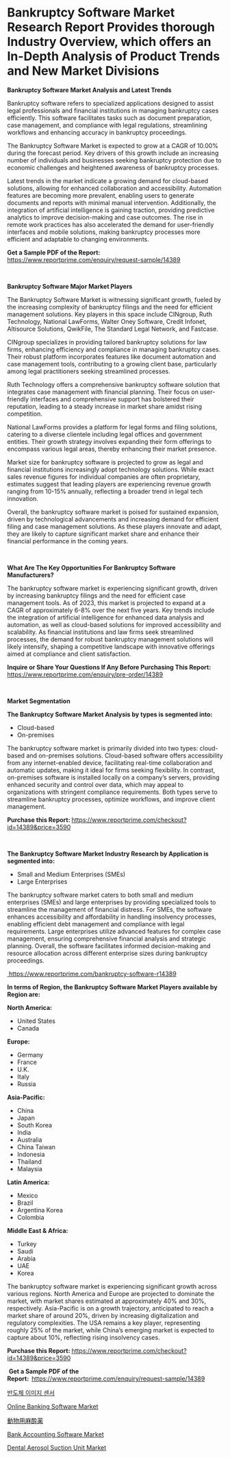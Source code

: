 <p><h1>Bankruptcy Software Market Research Report Provides thorough Industry Overview, which offers an In-Depth Analysis of Product Trends and New Market Divisions</h1></p><p><strong>Bankruptcy Software Market Analysis and Latest Trends</strong></p>
<p><p>Bankruptcy software refers to specialized applications designed to assist legal professionals and financial institutions in managing bankruptcy cases efficiently. This software facilitates tasks such as document preparation, case management, and compliance with legal regulations, streamlining workflows and enhancing accuracy in bankruptcy proceedings.</p><p>The Bankruptcy Software Market is expected to grow at a CAGR of 10.00% during the forecast period. Key drivers of this growth include an increasing number of individuals and businesses seeking bankruptcy protection due to economic challenges and heightened awareness of bankruptcy processes. </p><p>Latest trends in the market indicate a growing demand for cloud-based solutions, allowing for enhanced collaboration and accessibility. Automation features are becoming more prevalent, enabling users to generate documents and reports with minimal manual intervention. Additionally, the integration of artificial intelligence is gaining traction, providing predictive analytics to improve decision-making and case outcomes. The rise in remote work practices has also accelerated the demand for user-friendly interfaces and mobile solutions, making bankruptcy processes more efficient and adaptable to changing environments.</p></p>
<p><strong>Get a Sample PDF of the Report:&nbsp;</strong> <a href="https://www.reportprime.com/enquiry/request-sample/14389">https://www.reportprime.com/enquiry/request-sample/14389</a></p>
<p>&nbsp;</p>
<p><strong>Bankruptcy Software Major Market Players</strong></p>
<p><p>The Bankruptcy Software Market is witnessing significant growth, fueled by the increasing complexity of bankruptcy filings and the need for efficient management solutions. Key players in this space include CINgroup, Ruth Technology, National LawForms, Walter Oney Software, Credit Infonet, Altisource Solutions, QwikFile, The Standard Legal Network, and Fastcase.</p><p>CINgroup specializes in providing tailored bankruptcy solutions for law firms, enhancing efficiency and compliance in managing bankruptcy cases. Their robust platform incorporates features like document automation and case management tools, contributing to a growing client base, particularly among legal practitioners seeking streamlined processes.</p><p>Ruth Technology offers a comprehensive bankruptcy software solution that integrates case management with financial planning. Their focus on user-friendly interfaces and comprehensive support has bolstered their reputation, leading to a steady increase in market share amidst rising competition.</p><p>National LawForms provides a platform for legal forms and filing solutions, catering to a diverse clientele including legal offices and government entities. Their growth strategy involves expanding their form offerings to encompass various legal areas, thereby enhancing their market presence.</p><p>Market size for bankruptcy software is projected to grow as legal and financial institutions increasingly adopt technology solutions. While exact sales revenue figures for individual companies are often proprietary, estimates suggest that leading players are experiencing revenue growth ranging from 10-15% annually, reflecting a broader trend in legal tech innovation.</p><p>Overall, the bankruptcy software market is poised for sustained expansion, driven by technological advancements and increasing demand for efficient filing and case management solutions. As these players innovate and adapt, they are likely to capture significant market share and enhance their financial performance in the coming years.</p></p>
<p>&nbsp;</p>
<p><strong>What Are The Key Opportunities For Bankruptcy Software Manufacturers?</strong></p>
<p><p>The bankruptcy software market is experiencing significant growth, driven by increasing bankruptcy filings and the need for efficient case management tools. As of 2023, this market is projected to expand at a CAGR of approximately 6-8% over the next five years. Key trends include the integration of artificial intelligence for enhanced data analysis and automation, as well as cloud-based solutions for improved accessibility and scalability. As financial institutions and law firms seek streamlined processes, the demand for robust bankruptcy management solutions will likely intensify, shaping a competitive landscape with innovative offerings aimed at compliance and client satisfaction.</p></p>
<p><strong>Inquire or Share Your Questions If Any Before Purchasing This Report:</strong> <a href="https://www.reportprime.com/enquiry/pre-order/14389">https://www.reportprime.com/enquiry/pre-order/14389</a></p>
<p>&nbsp;</p>
<p><strong>Market Segmentation</strong></p>
<p><strong>The Bankruptcy Software Market Analysis by types is segmented into:</strong></p>
<p><ul><li>Cloud-based</li><li>On-premises</li></ul></p>
<p><p>The bankruptcy software market is primarily divided into two types: cloud-based and on-premises solutions. Cloud-based software offers accessibility from any internet-enabled device, facilitating real-time collaboration and automatic updates, making it ideal for firms seeking flexibility. In contrast, on-premises software is installed locally on a company’s servers, providing enhanced security and control over data, which may appeal to organizations with stringent compliance requirements. Both types serve to streamline bankruptcy processes, optimize workflows, and improve client management.</p></p>
<p><strong>Purchase this Report:&nbsp;</strong><a href="https://www.reportprime.com/checkout?id=14389&price=3590">https://www.reportprime.com/checkout?id=14389&price=3590</a></p>
<p>&nbsp;</p>
<p><strong>The Bankruptcy Software Market Industry Research by Application is segmented into:</strong></p>
<p><ul><li>Small and Medium Enterprises (SMEs)</li><li>Large Enterprises</li></ul></p>
<p><p>The bankruptcy software market caters to both small and medium enterprises (SMEs) and large enterprises by providing specialized tools to streamline the management of financial distress. For SMEs, the software enhances accessibility and affordability in handling insolvency processes, enabling efficient debt management and compliance with legal requirements. Large enterprises utilize advanced features for complex case management, ensuring comprehensive financial analysis and strategic planning. Overall, the software facilitates informed decision-making and resource allocation across different enterprise sizes during bankruptcy proceedings.</p></p>
<p><a href="https://www.reportprime.com/bankruptcy-software-r14389">&nbsp;https://www.reportprime.com/bankruptcy-software-r14389</a></p>
<p><strong>In terms of Region, the Bankruptcy Software Market Players available by Region are:</strong></p>
<p>
    <p> <strong> North America: </strong>
        <ul>
            <li>United States</li>
            <li>Canada</li>
        </ul>
        </p> 
    <p> <strong> Europe: </strong>
        <ul>
            <li>Germany</li>
            <li>France</li>
            <li>U.K.</li>
            <li>Italy</li>
            <li>Russia</li>
        </ul>
        </p> 
    <p> <strong> Asia-Pacific: </strong>
        <ul>
            <li>China</li>
            <li>Japan</li>
            <li>South Korea</li>
            <li>India</li>
            <li>Australia</li>
            <li>China Taiwan</li>
            <li>Indonesia</li>
            <li>Thailand</li>
            <li>Malaysia</li>
        </ul>
        </p> 
    <p> <strong> Latin America: </strong>
        <ul>
            <li>Mexico</li>
            <li>Brazil</li>
            <li>Argentina Korea</li>
            <li>Colombia</li>
        </ul>
        </p> 
    <p> <strong> Middle East & Africa: </strong>
        <ul>
            <li>Turkey</li>
            <li>Saudi</li>
            <li>Arabia</li>
            <li>UAE</li>
            <li>Korea</li>
        </ul>
    </p>
    </p>
<p><p>The bankruptcy software market is experiencing significant growth across various regions. North America and Europe are projected to dominate the market, with market shares estimated at approximately 40% and 30%, respectively. Asia-Pacific is on a growth trajectory, anticipated to reach a market share of around 20%, driven by increasing digitalization and regulatory complexities. The USA remains a key player, representing roughly 25% of the market, while China’s emerging market is expected to capture about 10%, reflecting rising insolvency cases.</p></p>
<p><strong>Purchase this Report: </strong><a href="https://www.reportprime.com/checkout?id=14389&price=3590">https://www.reportprime.com/checkout?id=14389&price=3590</a></p>
<p>&nbsp;<strong>Get a Sample PDF of the Report:&nbsp;&nbsp;</strong><a href="https://www.reportprime.com/enquiry/request-sample/14389">https://www.reportprime.com/enquiry/request-sample/14389</a></p>
<p><strong></strong></p>
<p><p><a href="https://medium.com/@scotthereford10/%EA%B8%80%EB%A1%9C%EB%B2%8C-%EB%B0%98%EB%8F%84%EC%B2%B4-%EC%9D%B4%EB%AF%B8%EC%A7%80-%EC%84%BC%EC%84%9C-%EC%8B%9C%EC%9E%A5-%ED%98%84%ED%99%A9-%ED%83%90%EC%83%89-%ED%8A%B8%EB%A0%8C%EB%93%9C-%EC%98%88%EC%B8%A1-%EB%B0%8F-%EC%98%81%ED%96%A5-%EB%B6%84%EC%84%9D-2024-2031-117%ED%8E%98%EC%9D%B4%EC%A7%80%EB%A1%9C-%EA%B5%AC%EC%84%B1%EB%90%A8-0e9deef3a50e">반도체 이미지 센서</a></p><p><a href="https://github.com/JakirUddin511/Market-Research-Report-List-1/blob/main/online-banking-software-market.md">Online Banking Software Market</a></p><p><a href="https://medium.com/@erickbotsfortrd46766/veterinary-anesthesia-drug-market-%E3%81%AE%E3%82%B0%E3%83%AD%E3%83%BC%E3%83%90%E3%83%AB%E5%B8%82%E5%A0%B4%E6%A6%82%E8%A6%81%E3%81%AF-%E4%B8%96%E7%95%8C%E3%81%8A%E3%82%88%E3%81%B3%E4%B8%BB%E8%A6%81%E5%B8%82%E5%A0%B4%E3%81%AB%E3%81%8A%E3%81%91%E3%82%8B%E6%A5%AD%E7%95%8C%E3%81%AB%E5%BD%B1%E9%9F%BF%E3%82%92%E4%B8%8E%E3%81%88%E3%82%8B%E4%B8%BB%E8%A6%81%E3%81%AA%E3%83%88%E3%83%AC%E3%83%B3%E3%83%89%E3%81%AB%E3%81%A4%E3%81%84%E3%81%A6-%E7%8B%AC%E8%87%AA%E3%81%AE%E8%A6%96%E7%82%B9%E3%82%92%E6%8F%90%E4%BE%9B%E3%81%97%E3%81%BE%E3%81%99-8fc5949d2dce">動物用麻酔薬</a></p><p><a href="https://github.com/AbbasMahmud554/Market-Research-Report-List-1/blob/main/bank-accounting-software-market.md">Bank Accounting Software Market</a></p><p><a href="https://www.linkedin.com/pulse/what-innovations-shaping-dental-aerosol-suction-unit-market-m3qte?trackingId=NO0%2FLwAASGeE2AJ4XDoNJw%3D%3D">Dental Aerosol Suction Unit Market</a></p></p>